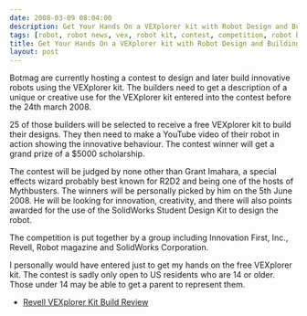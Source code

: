 ```yaml
---
date: 2008-03-09 08:04:00
description: Get Your Hands On a VEXplorer kit with Robot Design and Building Contest!
tags: [robot, robot news, vex, robot kit, contest, competition, robot building]
title: Get Your Hands On a VEXplorer kit with Robot Design and Building Contest!
layout: post
---
```

Botmag are currently hosting a contest to design and later build innovative robots using the VEXplorer kit. The builders need to get a description of a unique or creative use for the VEXplorer kit entered into  the contest before the 24th march 2008.

25 of those builders will be selected to receive a free VEXplorer kit to build their designs. They then need to make a YouTube video of their robot in action showing the innovative behaviour. The contest winner will get a grand prize of a $5000 scholarship.

The contest will be judged by none other than Grant Imahara, a special effects wizard probably best known for R2D2 and being one of the hosts of Mythbusters. The winners will be personally picked by him on the 5th June 2008. He will be looking for innovation, creativity, and there will also points awarded for the use of the SolidWorks Student Design Kit to design the robot.

The competition is put together by a group including Innovation First, Inc., Revell, Robot magazine and SolidWorks Corporation.

I personally would have entered just to get my hands on the free VEXplorer kit. The contest is sadly only open to US residents who are 14 or older. Those under 14 may be able to get a parent to represent them.

* [Revell VEXplorer Kit Build Review](https://www.cybermodeler.com/hobby/builds/rm/build_vexplorer.shtml)


